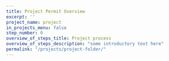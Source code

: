 ```yaml
---
title: Project Permit Overview
excerpt: ''
project_name: project
in_projects_menu: false
step_number: 0
overview_of_steps_title: Project process
overview_of_steps_description: "some introductory text here"
permalink: "/projects/project-folder/"
---
```


